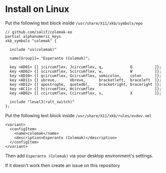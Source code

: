 # Install on Linux

Put the following text block inside `/usr/share/X11/xkb/symbols/epo`

```
// github.com/salif/colemak-eo
partial alphanumeric_keys
xkb_symbols "colemak" {

  include "us(colemak)"

  name[Group1]= "Esperanto (Colemak)";

  key <AD01> {[ jcircumflex, Jcircumflex, q,            Q          ]};
  key <AD02> {[ scircumflex, Scircumflex, w,            W          ]};
  key <AD10> {[ gcircumflex, Gcircumflex, semicolon,    colon      ]};
  key <AD11> {[ ubreve,      Ubreve,      bracketleft,  braceleft  ]};
  key <AD12> {[ apostrophe,  quotedbl,    bracketright, braceright ]};
  key <AC11> {[ hcircumflex, Hcircumflex                           ]};
  key <AB02> {[ ccircumflex, Ccircumflex, x,            X          ]};

  include "level3(ralt_switch)"
};
```

Put the following text block inside `/usr/share/X11/xkb/rules/evdev.xml`

```
<variant>
  <configItem>
    <name>colemak</name>
    <description>Esperanto (Colemak)</description>
  </configItem>
</variant>
```

Then add `Esperanto (Colemak)` via your desktop environment's settings.

If it doesn't work then create an issue on this repository

